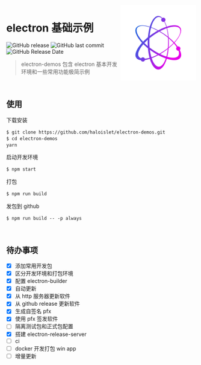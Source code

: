 <img src="build/icon.png" align="right" width="200" heigh="auto">

# electron 基础示例
![GitHub release](https://img.shields.io/github/release/haloislet/electron-demos.svg?style=popout) ![GitHub last commit](https://img.shields.io/github/last-commit/haloislet/electron-demos.svg?style=popout) ![GitHub Release Date](https://img.shields.io/github/release-date/haloislet/electron-demos.svg?style=popout)

> electron-demos 包含 electron 基本开发环境和一些常用功能极简示例

<br>

## 使用
下载安装
```bash
$ git clone https://github.com/haloislet/electron-demos.git
$ cd electron-demos
yarn
```

启动开发环境
```bash
$ npm start
```

打包
```bash
$ npm run build
```

发包到 github
```
$ npm run build -- -p always
```

<br>

## 待办事项
- [x] 添加常用开发包
- [x] 区分开发环境和打包环境
- [x] 配置 electron-builder 
- [x] 自动更新
- [x] 从 http 服务器更新软件
- [x] 从 github release 更新软件
- [x] 生成自签名 pfx
- [x] 使用 pfx 签发软件
- [ ] 隔离测试包和正式包配置
- [x] 搭建 electron-release-server
- [ ] ci
- [ ] docker 开发打包 win app
- [ ] 增量更新
